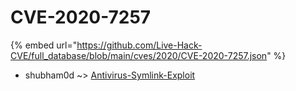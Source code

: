 # CVE-2020-7257
{% embed url="https://github.com/Live-Hack-CVE/full_database/blob/main/cves/2020/CVE-2020-7257.json" %}

* shubham0d ~> [Antivirus-Symlink-Exploit](https://www.alice-snow.ru/2020/database/cve-2020-7257/antivirus-symlink-exploit-shubham0d)